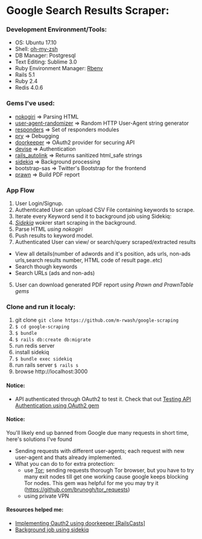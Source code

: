 # Google Search Results Scraper:
### Development Environment/Tools:
*  OS: Ubuntu 17.10
*  Shell: [oh-my-zsh](https://github.com/robbyrussell/oh-my-zsh)
*  DB Manager: Postgresql
*  Text Editing: Sublime 3.0
*  Ruby Environment Manager: [Rbenv](https://github.com/sstephenson/rbenv)
*  Rails 5.1
*  Ruby 2.4
*  Redis 4.0.6

### Gems I've used:
*  [nokogiri](http://www.nokogiri.org/) => Parsing HTML
*  [user-agent-randomizer](https://github.com/asconix/user-agent-randomize) => Random HTTP User-Agent string generator
*  [responders](https://github.com/plataformatec/responders) => Set of responders modules 
*  [pry](https://github.com/pry/pry) => Debugging 
*  [doorkeeper](https://github.com/doorkeeper-gem/doorkeeper) => OAuth2 provider for securing API
*  [devise](https://github.com/plataformatec/devise) => Authentication
*  [rails_autolink](https://github.com/tenderlove/rails_autolink) => Returns sanitized html_safe strings
*  [sidekiq](https://sidekiq.org/) => Background processing
*  bootstrap-sas => Twitter's Bootstrap for the frontend 
*  [prawn](https://github.com/prawnpdf/prawn) => Build PDF report

### App Flow
1. User Login/Signup.
2. Authenticated User can upload CSV File containing keywords to scrape.
3. Iterate every Keyword send it to background job using Sidekiq:
  1.  *[Sidekiq](https://sidekiq.org/)* wokrer start scraping in the background.
  2.  Parse HTML *using nokogiri*
  3.  Push results to keyword model.
4. Authenticated User can view/ or search/query scraped/extracted results
  -  View all details(number of adwords and it's position, ads urls, non-ads urls,search results number, HTML code of result page..etc)
  -  Search though keywords
  -  Search URLs (ads and non-ads)
5. User can download generated PDF report *using Prawn and PrawnTable gems*

### Clone and run it localy:
1. git clone `git clone https://github.com/m-rwash/google-scraping`
2. `$ cd google-scraping`
3. `$ bundle`
4. `$ rails db:create db:migrate`
5. run redis server 
6. install sidekiq
7. `$ bundle exec sidekiq`
8. run rails server `$ rails s`
9. browse http://localhost:3000

#### Notice:
*  API authenticated through OAuth2 to test it. Check that out [Testing API Authentication using OAuth2 gem](https://github.com/doorkeeper-gem/doorkeeper/wiki/Testing-your-provider-with-OAuth2-gem)

#### Notice: 
You'll likely end up banned from Google due many requests in short time, here's solutions I've found
*  Sending requests with different user-agents; each request with new user-agent and thats already implemented.
* What you can do to for extra protection:
   *  use [Tor](https://github.com/TheTorProject/gettorbrowser); sending requests thorough Tor browser, but you have to try many exit nodes till get one working cause google keeps blocking Tor nodes. This gem was helpful for me you may try it (https://github.com/brunogh/tor_requests)
   *  using private VPN


#### Resources helped me:
* [Implementing Oauth2 using doorkeeper [RailsCasts]](http://railscasts.com/episodes/353-oauth-with-doorkeeper)
* [Background job using sidekiq](https://github.com/mperham/sidekiq/wiki/Getting-Started)